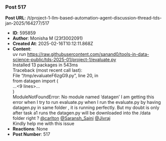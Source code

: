 ### Post 517
**Post URL**: /t/project-1-llm-based-automation-agent-discussion-thread-tds-jan-2025/164277/517
- **ID**: 595859
- **Author**: Monisha M (23f3002091)
- **Created At**: 2025-02-16T10:12:11.868Z
- **Content**:  
  uv run <a href="https://raw.githubusercontent.com/sanand0/tools-in-data-science-public/tds-2025-01/project-1/evaluate.py" rel="noopener nofollow ugc">https://raw.githubusercontent.com/sanand0/tools-in-data-science-public/tds-2025-01/project-1/evaluate.py</a><br>
Installed 13 packages in 543ms<br>
Traceback (most recent call last):<br>
File “/tmp/evaluateF6zgG9.py”, line 20, in <br>
from datagen import (<br>
…&lt;9 lines&gt;…<br>
)<br>
ModuleNotFoundError: No module named ‘datagen’
I am getting this error when I try to run evaluate.py
when I run the evaluate.py by having datagen.py in same folder , it is running perfectly. But my doubt is only after task a1 runs the datagen.py will be downloaded into the /data folder right ?
<a class="mention" href="/u/carlton">@carlton</a> <a class="mention" href="/u/saransh_saini">@Saransh_Saini</a> <a class="mention" href="/u/jivraj">@Jivraj</a><br>
Kindly help me with this issue
- **Reactions**: None
- **Post Number**: 517

